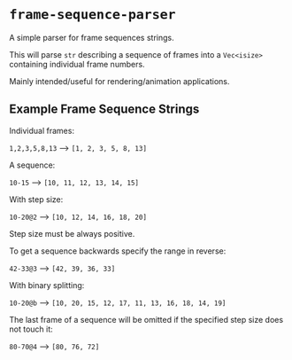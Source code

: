# `frame-sequence-parser`

A simple parser for frame sequences strings.

This will parse `str` describing a sequence of frames into
a `Vec<isize>` containing individual frame numbers.

Mainly intended/useful for rendering/animation applications.

## Example Frame Sequence Strings

Individual frames:

`1,2,3,5,8,13` ⟶ `[1, 2, 3, 5, 8, 13]`

A sequence:

`10-15` ⟶ `[10, 11, 12, 13, 14, 15]`

With step size:

`10-20@2` ⟶ `[10, 12, 14, 16, 18, 20]`

Step size must be always positive.

To get a sequence backwards specify the range in reverse:

`42-33@3` ⟶ `[42, 39, 36, 33]`

With binary splitting:

`10-20@b` ⟶ `[10, 20, 15, 12, 17, 11, 13, 16, 18, 14, 19]`

The last frame of a sequence will be omitted if
the specified step size does not touch it:

`80-70@4` ⟶ `[80, 76, 72]`
